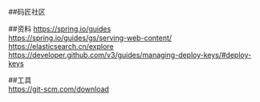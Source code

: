 ##码匠社区

##资料
https://spring.io/guides   
https://spring.io/guides/gs/serving-web-content/
https://elasticsearch.cn/explore   
https://developer.github.com/v3/guides/managing-deploy-keys/#deploy-keys

##工具   
https://git-scm.com/download
